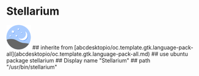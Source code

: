 # Stellarium
<img src='icons/stellarium.svg' height='64px' width='64px'>
## inherite from
[abcdesktopio/oc.template.gtk.language-pack-all](abcdesktopio/oc.template.gtk.language-pack-all.md)
## use ubuntu package
stellarium
## Display name
"Stellarium"
## path
"/usr/bin/stellarium"
